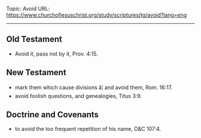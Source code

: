 Topic: Avoid
URL: https://www.churchofjesuschrist.org/study/scriptures/tg/avoid?lang=eng

---

## Old Testament

- Avoid it, pass not by it, Prov. 4:15.

## New Testament

- mark them which cause divisions â¦ and avoid them, Rom. 16:17.
- avoid foolish questions, and genealogies, Titus 3:9.

## Doctrine and Covenants

- to avoid the too frequent repetition of his name, D&C 107:4.

